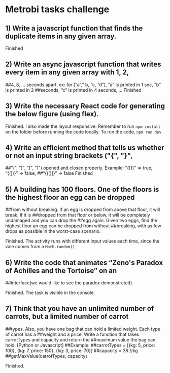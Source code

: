# Metrobi tasks challenge

## 1) Write a javascript function that finds the duplicate items in any given array. 
 Finished 
## 2) Write an async javascript function that writes every item in any given array with 1, 2,
##4, 8, … seconds apart. ex: for [“a”,” b, “c, “d”], “a” is printed in 1 sec, “b” is printed in 2
##seconds, “c” is printed in 4 seconds, ...
  Finished
## 3) Write the necessary React code for generating the below figure (using flex).

  Finished. I also made the layout responsive. Remember to run `npm install` on the folder before running the code locally. To run the code, `npm run dev` 
## 4) Write an efficient method that tells us whether or not an input string brackets ("{", "}",
##"(", ")", "[", "]") opened and closed properly. Example: “{[]}” => true, “{(])}” => false,
##“{([)]}” => false
  Finished
## 5) A building has 100 floors. One of the floors is the highest floor an egg can be dropped
##from without breaking. If an egg is dropped from above that floor, it will break. If it is
##dropped from that floor or below, it will be completely undamaged and you can drop the
##egg again. Given two eggs, find the highest floor an egg can be dropped from without
##breaking, with as few drops as possible in the worst-case scenario.

  Finished. The activity runs with different input values each time, since the vale comes from a `Math.random()`
  
## 6) Write the code that animates “Zeno's Paradox of Achilles and the Tortoise” on an
##interface(we would like to see the paradox demonstrated).

  Finished. The task is visible in the console.
  
## 7) Think that you have an unlimited number of carrots, but a limited number of carrot
##types. Also, you have one bag that can hold a limited weight. Each type of carrot has a
##weight and a price. Write a function that takes carrotTypes and capacity and return the
##maximum value the bag can hold. [Python or Javascript]
##Example:
##carrotTypes = [{kg: 5, price: 100}, {kg: 7, price: 150}, {kg: 3, price: 70}]
##capacity = 36 //kg
##getMaxValue(carrotTypes, capacity)

  Finished.
